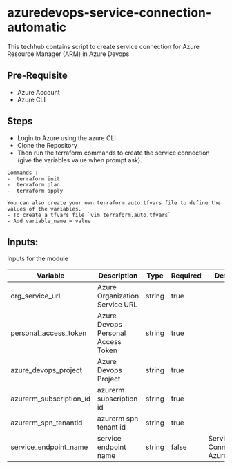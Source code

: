 # azuredevops-service-connection-automatic
This techhub contains script to create service connection for Azure Resource Manager (ARM) in Azure Devops 

## Pre-Requisite
- Azure Account
- Azure CLI

## Steps
- Login to Azure using the azure CLI
- Clone the Repository
- Then run the terraform commands to create the service connection (give the variables value when prompt ask).

```
Commands :
-  terraform init
-  terraform plan
-  terraform apply
```

```
You can also create your own terraform.auto.tfvars file to define the values of the variables. 
- To create a tfvars file `vim terraform.auto.tfvars`
- Add variable_name = value
```

## Inputs:
Inputs for the module

| Variable | Description | Type | Required | Default |
|--|--|--|--|--|
| org_service_url | Azure Organization Service URL | string | true | |
| personal_access_token | Azure Devops Personal Access Token | string | true | |
| azure_devops_project | Azure Devops Project | string | true | |
| azurerm_subscription_id | azurerm subscription id | string | true | |
| azurerm_spn_tenantid | azurerm spn tenant id | string | true | |
| service_endpoint_name | service endpoint name | string | false |  Service Connection AzureRM |
